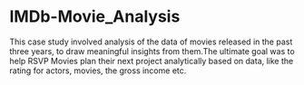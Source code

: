 # IMDb-Movie_Analysis
This case study involved analysis of the data of movies released in the past three years, to draw meaningful insights from them.The ultimate goal was to help RSVP Movies plan their next project analytically based on data, like the rating for actors, movies, the gross income etc.
